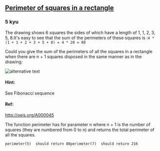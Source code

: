 <h2><a href=https://www.codewars.com/kata/559a28007caad2ac4e000083/train/python target="_blank">Perimeter of squares in a rectangle</a></h2><h3>5 kyu</h3><p>The drawing shows 6 squares the sides of which have a length of 1, 1, 2, 3, 5, 8.It's easy to see that the sum of the perimeters of these squares is :<code>4 * (1 + 1 + 2 + 3 + 5 + 8) = 4 * 20 = 80 </code>                                        </p><p>Could you give the sum of the perimeters of all the squares in a rectangle when there are n + 1 squares disposed in the same manner as in the drawing: </p><p><img alt="alternative text" src="http://i.imgur.com/EYcuB1wm.jpg"></p><h4 id="hint">Hint:</h4><p>See Fibonacci sequence</p><h4 id="ref">Ref:</h4><p><a href="http://oeis.org/A000045" data-turbolinks="false" target="_blank">http://oeis.org/A000045</a></p><p>The function perimeter has for parameter n where n + 1 is the number of squares (they are numbered from 0 to n) and returns the total perimeter of all the squares.</p><pre><code>perimeter(5)  should return 80perimeter(7)  should return 216</code></pre>